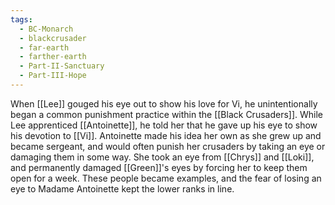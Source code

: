 ```yaml
---
tags:
  - BC-Monarch
  - blackcrusader
  - far-earth
  - farther-earth
  - Part-II-Sanctuary
  - Part-III-Hope
---
```

When [[Lee]] gouged his eye out to show his love for Vi, he unintentionally began a common punishment practice within the [[Black Crusaders]]. While Lee apprenticed [[Antoinette]], he told her that he gave up his eye to show his devotion to [[Vi]]. Antoinette made his idea her own as she grew up and became sergeant, and would often punish her crusaders by taking an eye or damaging them in some way. She took an eye from [[Chrys]] and [[Loki]], and permanently damaged [[Green]]'s eyes by forcing her to keep them open for a week. These people became examples, and the fear of losing an eye to Madame Antoinette kept the lower ranks in line.